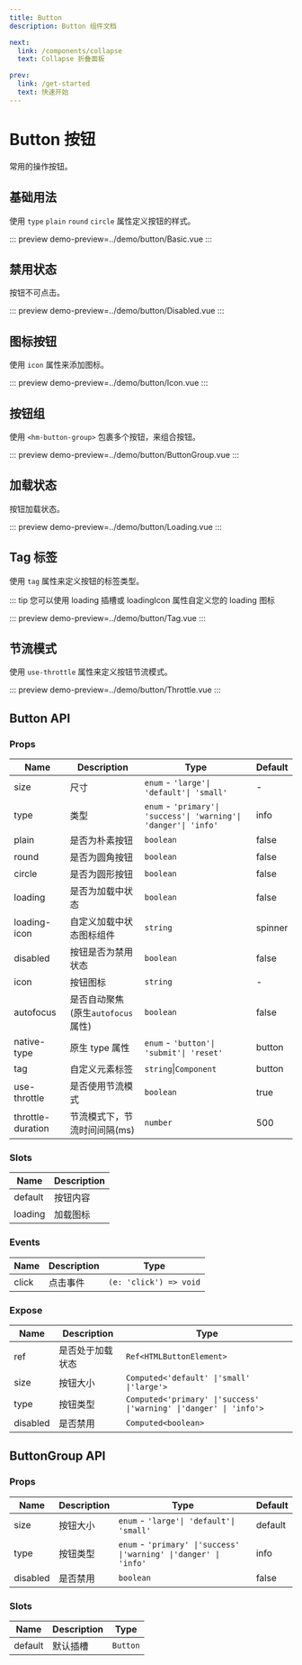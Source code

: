 ```yaml
---
title: Button
description: Button 组件文档

next:
  link: /components/collapse
  text: Collapse 折叠面板

prev:
  link: /get-started
  text: 快速开始
---
```

# Button 按钮

常用的操作按钮。

## 基础用法

使用 `type` `plain` `round` `circle` 属性定义按钮的样式。

::: preview
demo-preview=../demo/button/Basic.vue
:::

## 禁用状态

按钮不可点击。

::: preview
demo-preview=../demo/button/Disabled.vue
:::

## 图标按钮

使用 `icon` 属性来添加图标。

::: preview
demo-preview=../demo/button/Icon.vue
:::

## 按钮组

使用 `<hm-button-group>` 包裹多个按钮，来组合按钮。

::: preview
demo-preview=../demo/button/ButtonGroup.vue
:::

## 加载状态

按钮加载状态。

::: preview
demo-preview=../demo/button/Loading.vue
:::

## Tag 标签

使用 `tag` 属性来定义按钮的标签类型。

::: tip 您可以使用 loading 插槽或 loadingIcon 属性自定义您的 loading 图标

::: preview
demo-preview=../demo/button/Tag.vue
:::

## 节流模式

使用 `use-throttle` 属性来定义按钮节流模式。

::: preview
demo-preview=../demo/button/Throttle.vue
:::

## Button API

### Props

| Name              | Description                       | Type                                                             | Default |
| ----------------- | --------------------------------- | ---------------------------------------------------------------- | ------- |
| size              | 尺寸                              | `enum` - `'large'\| 'default'\| 'small'`                         | -       |
| type              | 类型                              | `enum` - `'primary'\| 'success'\| 'warning'\| 'danger'\| 'info'` | info    |
| plain             | 是否为朴素按钮                    | `boolean`                                                        | false   |
| round             | 是否为圆角按钮                    | `boolean`                                                        | false   |
| circle            | 是否为圆形按钮                    | `boolean`                                                        | false   |
| loading           | 是否为加载中状态                  | `boolean`                                                        | false   |
| loading-icon      | 自定义加载中状态图标组件          | `string`                                                         | spinner |
| disabled          | 按钮是否为禁用状态                | `boolean`                                                        | false   |
| icon              | 按钮图标                          | `string`                                                         | -       |
| autofocus         | 是否自动聚焦(原生`autofocus`属性) | `boolean`                                                        | false   |
| native-type       | 原生 type 属性                    | `enum` - `'button'\| 'submit'\| 'reset'`                         | button  |
| tag               | 自定义元素标签                    | `string`\|`Component`                                            | button  |
| use-throttle      | 是否使用节流模式                  | `boolean`                                                        | true    |
| throttle-duration | 节流模式下，节流时间间隔(ms)      | `number`                                                         | 500     |

### Slots

| Name    | Description |
| ------- | ----------- |
| default | 按钮内容    |
| loading | 加载图标    |

### Events

| Name  | Description | Type                   |
| ----- | ----------- | ---------------------- |
| click | 点击事件    | `(e: 'click') => void` |

### Expose

| Name     | Description      | Type                                                                 |
| -------- | ---------------- | -------------------------------------------------------------------- |
| ref      | 是否处于加载状态 | `Ref<HTMLButtonElement>`                                          |
| size     | 按钮大小         | `Computed<'default' \|'small' \|'large'>`                          |
| type     | 按钮类型         | `Computed<'primary' \|'success' \|'warning' \|'danger' \| 'info'>` |
| disabled | 是否禁用         | `Computed<boolean>`                                                |

## ButtonGroup API

### Props

| Name     | Description | Type                                                              | Default |
| -------- | ----------- | ----------------------------------------------------------------- | ------- |
| size     | 按钮大小    | `enum` - `'large'\| 'default'\| 'small'`                          | default |
| type     | 按钮类型    | `enum` - `'primary' \|'success' \|'warning' \|'danger' \| 'info'` | info    |
| disabled | 是否禁用    | `boolean`                                                         | false   |

### Slots

| Name    | Description | Type     |
| ------- | ----------- | -------- |
| default | 默认插槽    | `Button` |
